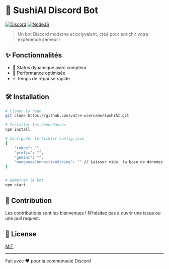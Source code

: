 # 🍣 SushiAI Discord Bot

[![Discord](https://img.shields.io/badge/Discord-7289DA?style=for-the-badge&logo=discord&logoColor=white)](https://discord.com)
[![NodeJS](https://img.shields.io/badge/Node.js-43853D?style=for-the-badge&logo=node.js&logoColor=white)](https://nodejs.org)

> Un bot Discord moderne et polyvalent, créé pour enrichir votre expérience serveur !

## ✨ Fonctionnalités

- 🎯 Status dynamique avec compteur
- 🚀 Performance optimisée
- ⚡ Temps de réponse rapide

## 🛠️ Installation

```bash
# Cloner le repo
git clone https://github.com/votre-username/SushiAI.git

# Installer les dépendances
npm install

# Configurer le fichier config.json
{
    "token": "",
    "prefix": "",
    "gemini": "",
    "mongooseConnectionString": "" // Laisser vide, la base de données n \'est pas utilisée  
}


# Démarrer le bot
npm start
```

## 🤝 Contribution

Les contributions sont les bienvenues ! N'hésitez pas à ouvrir une issue ou une pull request.

## 📝 License

[MIT](LICENSE)

---
Fait avec ❤️ pour la communauté Discord
